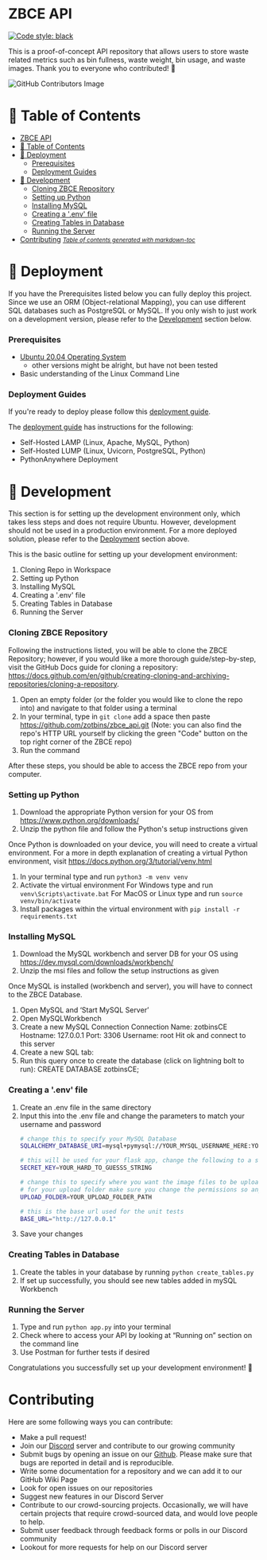 # ZBCE API

[![Code style: black](https://img.shields.io/badge/code%20style-black-000000.svg)](https://github.com/psf/black)

This is a proof-of-concept API repository that allows users to store waste related metrics such as bin fullness, waste weight, bin usage, and waste images. Thank you to everyone who contributed! 🙌

![GitHub Contributors Image](https://contrib.rocks/image?repo=zotbins/zbce_api)


# 📔 Table of Contents
- [ZBCE API](#zbce-api)
- [📔 Table of Contents](#-table-of-contents)
- [📰 Deployment](#-deployment)
    + [Prerequisites](#prerequisites)
    + [Deployment Guides](#deployment-guides)
- [🔨 Development](#-development)
    + [Cloning ZBCE Repository](#cloning-zbce-repository)
    + [Setting up Python](#setting-up-python)
    + [Installing MySQL](#installing-mysql)
    + [Creating a '.env' file](#creating-a--env--file)
    + [Creating Tables in Database](#creating-tables-in-database)
    + [Running the Server](#running-the-server)
- [Contributing](#contributing)
<small><i><a href='http://ecotrust-canada.github.io/markdown-toc/'>Table of contents generated with markdown-toc</a></i></small>

# 📰 Deployment
If you have the Prerequisites listed below you can fully deploy this project. Since we use an ORM (Object-relational Mapping), you can use different SQL databases such as PostgreSQL or MySQL. If you only wish to just work on a development version, please refer to the [Development](#development) section below.

### Prerequisites
- [Ubuntu 20.04 Operating System](https://ubuntu.com/)
    - other versions might be alright, but have not been tested
- Basic understanding of the Linux Command Line

### Deployment Guides

If you're ready to deploy please follow this [deployment guide](https://github.com/zotbins/zbce_api/blob/formatted/guides/deployment_guide.md).

The [deployment guide](https://github.com/zotbins/zbce_api/blob/formatted/guides/deployment_guide.md) has instructions for the following:

- Self-Hosted LAMP (Linux, Apache, MySQL, Python)
- Self-Hosted LUMP (Linux, Uvicorn, PostgreSQL, Python)
- PythonAnywhere Deployment

# 🔨 Development
This section is for setting up the development environment only, which takes less steps and does not require Ubuntu. However, development should not be used in a production environment. For a more deployed solution, please refer to the [Deployment](#deployment) section above.  

This is the basic outline for setting up your development environment:
1. Cloning Repo in Workspace
2. Setting up Python
3. Installing MySQL
4. Creating a '.env' file
5. Creating Tables in Database
6. Running the Server

### Cloning ZBCE Repository
Following the instructions listed, you will be able to clone the ZBCE Repository; however, if you would like a more thorough guide/step-by-step, visit the GitHub Docs guide for cloning a repository: https://docs.github.com/en/github/creating-cloning-and-archiving-repositories/cloning-a-repository.

1. Open an empty folder (or the folder you would like to clone the repo into) and navigate to that folder using a terminal
2. In your terminal, type in `git clone` add a space then paste https://github.com/zotbins/zbce_api.git (Note: you can also find the repo's HTTP URL yourself by clicking the green "Code" button on the top right corner of the ZBCE repo)
3. Run the command

After these steps, you should be able to access the ZBCE repo from your computer.

### Setting up Python
1. Download the appropriate Python version for your OS from https://www.python.org/downloads/
2. Unzip the python file and follow the Python's setup instructions given

Once Python is downloaded on your device, you will need to create a virtual environment. For a more in depth explanation of creating a virtual Python environment, visit https://docs.python.org/3/tutorial/venv.html

1. In your terminal type and run `python3 -m venv venv`
2. Activate the virtual environment
   For Windows type and run `venv\Scripts\activate.bat`
   For MacOS or Linux type and run `source venv/bin/activate`
3. Install packages within the virtual environment with `pip install -r requirements.txt`

### Installing MySQL
1. Download the MySQL workbench and server DB for your OS using https://dev.mysql.com/downloads/workbench/
2. Unzip the msi files and follow the setup instructions as given

Once MySQL is installed (workbench and server), you will have to connect to the ZBCE Database.
1. Open MySQL and ‘Start MySQL Server’
2. Open MySQLWorkbench
3. Create a new MySQL Connection
   Connection Name: zotbinsCE
   Hostname: 127.0.0.1
   Port: 3306
   Username: root
   Hit ok and connect to this server
4. Create a new SQL tab:
5. Run this query once to create the database (click on lightning bolt to run):
   CREATE DATABASE zotbinsCE;

### Creating a '.env' file
1. Create an .env file in the same directory
2. Input this into the .env file and change the parameters to match your username and password
    ```bash
    # change this to specify your MySQL Database
    SQLALCHEMY_DATABASE_URI=mysql+pymysql://YOUR_MYSQL_USERNAME_HERE:YOUR_MYSQL_PASSWORD_HERE@localhost/zotbinsCE

    # this will be used for your flask app, change the following to a secure secret key
    SECRET_KEY=YOUR_HARD_TO_GUESSS_STRING

    # change this to specify where you want the image files to be uploaded to
    # for your upload folder make sure you change the permissions so anyone can modify it using `chmod 777`
    UPLOAD_FOLDER=YOUR_UPLOAD_FOLDER_PATH

    # this is the base url used for the unit tests
    BASE_URL="http://127.0.0.1"
    ```
3. Save your changes

### Creating Tables in Database
1. Create the tables in your database by running `python create_tables.py`
2. If set up successfully, you should see new tables added in mySQL Workbench

### Running the Server
1. Type and run `python app.py` into your terminal
2. Check where to access your API by looking at “Running on” section on the command line
3. Use Postman for further tests if desired

Congratulations you successfully set up your development environment! 🥳

# Contributing

Here are some following ways you can contribute:

- Make a pull request!
- Join our [Discord](https://discord.gg/mGKVVpxTPr) server and contribute to our growing community
- Submit bugs by opening an issue on our [Github](https://github.com/zotbins). Please make sure that bugs are reported in detail and is reproducible.
- Write some documentation for a repository and we can add it to our GitHub Wiki Page
- Look for open issues on our repositories
- Suggest new features in our Discord Server
- Contribute to our crowd-sourcing projects. Occasionally, we will have certain projects that require crowd-sourced data, and would love people to help.
- Submit user feedback through feedback forms or polls in our Discord community
- Lookout for more requests for help on our Discord server
